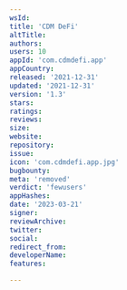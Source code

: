 ```yaml
---
wsId: 
title: 'CDM DeFi'
altTitle: 
authors: 
users: 10
appId: 'com.cdmdefi.app'
appCountry: 
released: '2021-12-31'
updated: '2021-12-31'
version: '1.3'
stars: 
ratings: 
reviews: 
size: 
website: 
repository: 
issue: 
icon: 'com.cdmdefi.app.jpg'
bugbounty: 
meta: 'removed'
verdict: 'fewusers'
appHashes: 
date: '2023-03-21'
signer: 
reviewArchive: 
twitter: 
social: 
redirect_from: 
developerName: 
features: 

---
```


